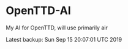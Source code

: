 # OpenTTD-AI
My AI for OpenTTD, will use primarily air

Latest backup: Sun Sep 15 20:07:01 UTC 2019
